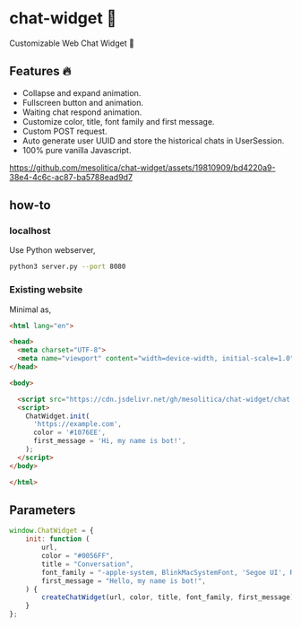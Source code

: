 # chat-widget 💬

Customizable Web Chat Widget 💬

## Features 🔥

- Collapse and expand animation.
- Fullscreen button and animation.
- Waiting chat respond animation.
- Customize color, title, font family and first message.
- Custom POST request.
- Auto generate user UUID and store the historical chats in UserSession.
- 100% pure vanilla Javascript.

https://github.com/mesolitica/chat-widget/assets/19810909/bd4220a9-38e4-4c6c-ac87-ba5788ead9d7

## how-to

### localhost

Use Python webserver,

```bash
python3 server.py --port 8080
```

### Existing website

Minimal as,

```html
<html lang="en">

<head>
  <meta charset="UTF-8">
  <meta name="viewport" content="width=device-width, initial-scale=1.0">
</head>

<body>

  <script src="https://cdn.jsdelivr.net/gh/mesolitica/chat-widget/chat.js"></script>
  <script>
    ChatWidget.init(
      'https://example.com',
      color = '#1076EE',
      first_message = 'Hi, my name is bot!',
    );
  </script>
</body>

</html>
```

## Parameters

```js
window.ChatWidget = {
    init: function (
        url,
        color = "#0056FF",
        title = "Conversation",
        font_family = "-apple-system, BlinkMacSystemFont, 'Segoe UI', Roboto, Oxygen, Ubuntu, Cantarell, 'Open Sans', 'Helvetica Neue', sans-serif",
        first_message = "Hello, my name is bot!",
    ) {
        createChatWidget(url, color, title, font_family, first_message);
    }
};
```

